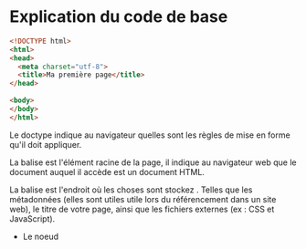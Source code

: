 # Explication du code de base 

  ````html
<!DOCTYPE html>
<html>
  <head>
    <meta charset="utf-8">
    <title>Ma première page</title>
  </head>
    
  <body>
  </body>
</html>
  ````
  
Le doctype indique au navigateur quelles sont les règles de mise en forme qu'il doit appliquer.  
  
La balise <html> est l'élément racine de la page, il indique au navigateur web que le document auquel il accède est un document HTML.
  
La balise <head> est l'endroit où les choses sont stockez . Telles que les métadonnées (elles sont utiles utile lors du référencement dans un site web), le titre de votre page, ainsi que les fichiers externes (ex : CSS et JavaScript).  
- Le noeud <title> indique le nom de la page qui sera visible au niveau du navigateur.  
  
Les balises <body> contiennent toutes les informations qui seront rendues dans le navigateur (l'information de la page). 

  

